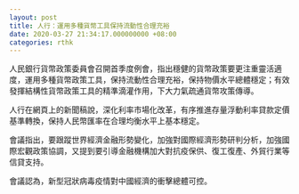 ```yaml
---
layout: post
title: 人行：運用多種貨幣工具保持流動性合理充裕
date: 2020-03-27 21:34:17.000000000 +08:00
categories: rthk
---
```


人民銀行貨幣政策委員會召開首季度例會，指出穩健的貨幣政策要更注重靈活適度，運用多種貨幣政策工具，保持流動性合理充裕，保持物價水平總體穩定；有效發揮結構性貨幣政策工具的精準滴灌作用，下大力氣疏通貨幣攻策傳導。

人行在網頁上的新聞稿說，深化利率市場化改革，有序推進存量浮動利率貸款定價基準轉換，保持人民幣匯率在合理均衡水平上基本穩定。

會議指出，要跟蹤世界經濟金融形勢變化，加強對國際經濟形勢研判分析，加強國際宏觀政策協調，又提到要引導金融機構加大對抗疫保供、復工復產、外貿行業等信貸支持。

會議認為，新型冠狀病毒疫情對中國經濟的衝擊總體可控。
